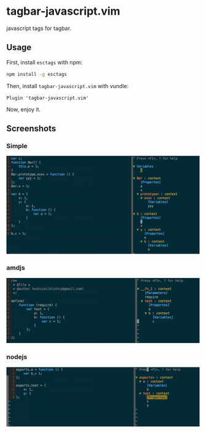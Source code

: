# tagbar-javascript.vim

javascript tags for tagbar.

## Usage

First, install `esctags` with npm:

```bash
npm install -g esctags
```

Then, install `tagbar-javascript.vim` with vundle:

```vim
Plugin 'tagbar-javascript.vim'
```

Now, enjoy it.

## Screenshots

### Simple

![](./screenshots/simple.png)

### amdjs

![](./screenshots/amd.png)

### nodejs

![](./screenshots/nodejs.png)

